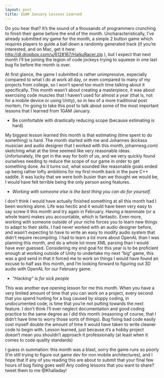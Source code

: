 ```yaml
---
layout: post
title: 1GAM January Lessons Learned
---
```


Do you hear that? It’s the sound of a thousands of programmers crunching to finish their game before the end of the month. Uncharacteristically, I’ve already submitted my game for the month, a simple 2 button game which requires players to guide a ball down a randomly generated track (if you’re interested, and on Mac, get it here: http://dl.dropbox.com/u/6128167/HaikuRacer.zip ), but I expect that next month I’ll be joining the legion of code jockeys trying to squeeze in one last bug fix before the month is over.

At first glance, the game I submitted is rather unimpressive, especially compared to what I do at work all day, or even compared to many of my projects from college, so I won’t spend too much time talking about it specifically. This month wasn’t about creating a masterpiece, it was about exercising code muscles that I haven’t used for almost a year (that is, not for a mobile device or using Unity), so in lieu of a more traditional post mortem, I’m going to take this post to talk about some of the most important lessons that I learned from 1GAM January.

 

* Be comfortable with drastically reducing scope (because estimating is hard)

My biggest lesson learned this month is that estimating (time spent to do something) is hard. The month started with me and Johannes (kickass musician and audio designer that I worked with this month, johannesg.com) sketching what at the time seemed like very reasonable ideas. Unfortunately, life got in the way for both of us, and we very quickly found ourselves needing to reduce the scope of our game in order to get something done. As it turns out, what sounded like reasonable goals ended up being rather lofty ambitions for my first month back in the pure C++ saddle. It was lucky that we were both busier than we thought we would be, I would have felt terrible being the only person axing features.

* *Working with someone else is the best thing you can do for yourself.*

I don’t think I would have actually finished something at all this month had I been working alone. Life was hectic and it would have been very easy to say screw it this month and try again in February. Having a teammate (or a whole team) makes you accountable, which is fantastic. Even more, working with someone outside of your niche forces you to learn new things to adapt to their skills. I had never worked with an audio designer before, and wasn’t expecting to have to write an easy to modify audio system that didn’t require recompiling. I had to learn a lot more about OpenAL than I was planning this month, and do a whole lot more XML parsing than I would have ever guessed. Considering my end goal for this year is to be proficient enough at working outside of Unity to undertake my next “big” game, this was a god send in that it forced me to work on things I would have found an excuse to half ass this month, and I’m  looking forward to figuring out 3D audio with OpenAL for our February game.

* *“Hacking” is for sick people*

This was another eye opening lesson for me this month. When you have a very limited amount of time that you can work on a project, every second that you spend hunting for a bug caused by sloppy coding, in undocumented code, is time that you’re not putting towards the next feature. I don’t think I’ll ever neglect documentation and good coding practice to the same degree as I did this month (reasoning of course, that I didn’t have time to worry those sorts of things). Bug fixing bad code easily cost myself double the amount of time it would have taken to write cleaner code to begin with. Lesson learned, just because it’s a hobby project doesn’t mean you shouldn’t approach it professionally (at least when it comes to code quality standards)

 

I guess in summation: this month was a blast, sorry the game runs so poorly (I’m still trying to figure out game dev for non mobile architectures), and I hope that if any of you reading this are about to submit that your final few hours of bug fixing goes well! Any coding lessons that you want to share? tweet them to me @Khalladay!